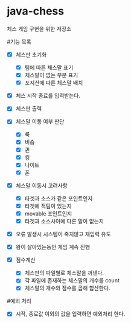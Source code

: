 # java-chess
체스 게임 구현을 위한 저장소


#기능 목록
- [x] 체스판 초기화
    - [x] 팀에 따른 체스말 표기
    - [x] 체스말이 없는 부분 표기 
    - [x] 포지션에 따른 체스말 배치
- [x] 체스 시작 종료를 입력받는다. 
- [x] 체스판 출력 
- [x] 체스말 이동 여부 판단
    - [x] 룩
    - [x] 비숍
    - [x] 퀸
    - [x] 킹
    - [x] 나이트
    - [x] 폰
- [x] 체스말 이동시 고려사항
    - [x] 타겟과 소스가 같은 포인트인지
    - [x] 타겟에 적팀이 있는지
    - [x] movable 포인트인지
    - [x] 타겟과 소스사이에 다른 말이 없는지
    
- [x] 오류 발생시 시스템이 죽지않고 재입력 유도

- [x] 왕이 살아있는동안 게임 계속 진행

- [x] 점수계산
    - [x] 체스판의 파일별로 체스말을 꺼낸다.
    - [x] 각 파일에 존재하는 체스말의 개수를 count
    - [x] 체스말의 개수와 점수를 곱해 합산한다.

#예외 처리
- [x] 시작, 종료값 이외의 값을 입력하면 예외처리 한다.
   